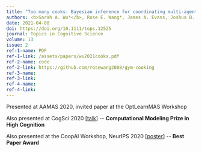 ```yaml
---
title: "Too many cooks: Bayesian inference for coordinating multi-agent collaboration"
authors: <b>Sarah A. Wu*</b>, Rose E. Wang*, James A. Evans, Joshua B. Tenenbaum, David C. Parkes, and Max Kleiman-Weiner
date: 2021-04-08
doi: https://doi.org/10.1111/tops.12525
journal: Topics in Cognitive Science
volume: 13
issue: 2
ref-1-name: PDF
ref-1-link: /assets/papers/wu2021cooks.pdf
ref-2-name: code
ref-2-link: https://github.com/rosewang2008/gym-cooking
ref-3-name:
ref-3-link:
ref-4-name:
ref-4-link:
---
```


Presented at AAMAS 2020, invited paper at the OptLearnMAS Workshop

Also presented at CogSci 2020 [<a href="https://www.youtube.com/watch?v=gTbMkfOvMY4" target="_blank">talk</a>] -- __Computational Modeling Prize in High Cognition__

Also presented at the CoopAI Workshop, NeurIPS 2020 [<a href="/assets/posters/wu2021cooks.pdf" target="_blank">poster</a>] -- __Best Paper Award__
